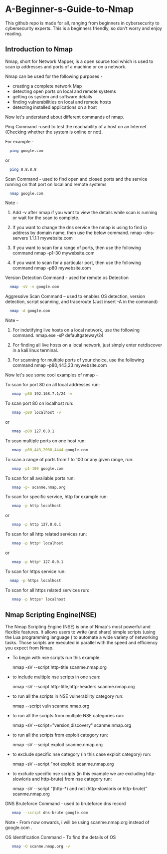 # A-Beginner-s-Guide-to-Nmap

This github repo is made for all, ranging from beginners in cybersecurity to cybersecurity experts. This is a beginners friendly, so don't worry and enjoy reading.


## Introduction to Nmap

Nmap, short for Network Mapper, is a open source tool which is used to scan ip addresses and 
ports of a machine or on a network.

Nmap can be used for the following purposes -
- creating a complete network Map
- detecting open ports on local and remote systems
- getting os system and software details
- finding vulnerabilities on local and remote hosts
- detecting installed applications on a host

Now let's understand about different commands of nmap.

Ping Command –used to test the reachability of a host on an Internet (Checking whether the system is online or not).

For example -
```bash
  ping google.com
```
or 
```bash
  ping 8.8.8.8
```

Scan Command - used to find open and closed ports and the service running on that port on local and remote systems

```bash
  nmap google.com
```
Note -

1.	Add -v after nmap if you want to view the details while scan is running or wait for the scan to complete.

2.	If you want to change the dns service the nmap is using to find ip address by domain name, then use the below command.
nmap –dns-servers 1.1.1.1 mywebsite.com

3.	If you want to scan for a range of ports, then use the following command
nmap -p1-30 mywebsite.com

4.	If you want to scan for a particular port, then use the following command
nmap -p80 mywebsite.com

Version Detection Command - used for remote os Detection

```bash
  nmap -sV -v google.com
```

Aggressive Scan Command – used to enables OS detection, version detection, script scanning, and traceroute (Just insert -A in the command)

```bash
  nmap -A google.com
```
Note – 
1.	For indetifying live hosts on a local network, use the following command.
nmap.exe -sP defaultgateway/24

2.	For finding all live hosts on a local network, just simply enter netdiscover in a kali linux terminal.

3.	For scanning for multiple ports of your choice, use the following command
nmap -p80,443,23 mywebsite.com

Now let's see some cool examples of nmap -

To scan for port 80 on all local addresses run:
```bash
   nmap -p80 192.168.7.1/24 -v 
```
To scan port 80 on localhost run:
```bash
   nmap -p80 localhost -v
```
or
```bash
   nmap -p80 127.0.0.1
```
To scan multiple ports on one host run:
```bash
   nmap -p80,443,2000,4444 google.com
```
To scan a range of ports from 1 to 100 or any given range, run:
```bash
   nmap -p1-100 google.com
```
To scan for all available ports run:
```bash
   nmap -p- scanme.nmap.org
```
To scan for specific service, http for example run:
```bash
   nmap -p http localhost
```
or
```bash
   nmap -p http 127.0.0.1
```
To scan for all http related services run:
```bash
   nmap -p http* localhost
```
or
```bash
   nmap -p http* 127.0.0.1
```
To scan for https service run:
```bash
  nmap -p https localhost
```
To scan for all https related services run:
```bash
   nmap -p https* localhost
```

## Nmap Scripting Engine(NSE)

The Nmap Scripting Engine (NSE) is one of Nmap's most powerful and flexible features. It allows users to write (and share) simple scripts (using the Lua programming language ) to automate a wide variety of networking tasks. Those scripts are executed in parallel with the speed and efficiency you expect from Nmap.

- To begin with nse scripts run this example:

  nmap -sV --script http-title scanme.nmap.org

- to include multiple nse scripts in one scan:
  
  nmap -sV --script http-title,http-headers scanme.nmap.org

- to run all the scripts in NSE vulnerability category run:
  
  nmap --script vuln scanme.nmap.org

- to run all the scripts from multiple NSE categories run:
  
  nmap -sV --script="version,discovery" scanme.nmap.org

- to run all the scripts from exploit category run:
  
  nmap -sV --script exploit scanme.nmap.org

- to exclude specific nse category (in this case exploit category) run:
  
  nmap -sV --script "not exploit: scanme.nmap.org

- to exclude specific nse scripts (in this example we are excluding
  http-slowloris and http-brute) from nse category run:
  
  nmap -sV --script "(http-*) and not (http-slowloris or http-brute)" scanme.nmap.org

DNS Bruteforce Command - used to bruteforce dns record

```bash
   nmap --script dns-brute google.com
```
Note - From now onwards, i will be using scanme.nmap.org instead of google.com .

OS Identification Command - To find the details of OS
```bash
   nmap -O scanme.nmap.org -v
```


